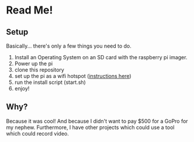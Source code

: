 # Read Me!

## Setup

Basically... there's only a few things you need to do.

1. Install an Operating System on an SD card with the raspberry pi imager.
2. Power up the pi
3. clone this repository
4. set up the pi as a wifi hotspot ([instructions here](https://www.tomshardware.com/how-to/raspberry-pi-access-point))
5. run the install script (start.sh)
6. enjoy!


## Why?

Because it was cool!  And because I didn't want to pay $500 for a GoPro
for my nephew.  Furthermore, I have other projects which could use a tool which could record video.
